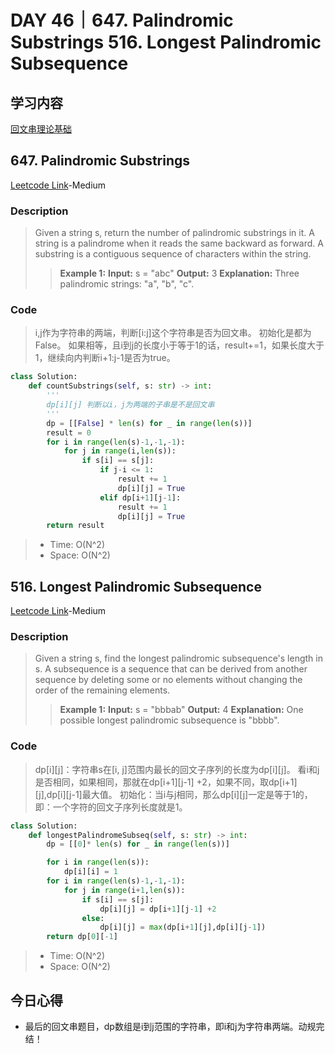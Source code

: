 # DAY 46｜647. Palindromic Substrings 516. Longest Palindromic Subsequence
## 学习内容
[回文串理论基础](https://programmercarl.com/0647.%E5%9B%9E%E6%96%87%E5%AD%90%E4%B8%B2.html#%E7%AE%97%E6%B3%95%E5%85%AC%E5%BC%80%E8%AF%BE)
## 647. Palindromic Substrings
[Leetcode Link](https://leetcode.cn/problems/palindromic-substrings/description/)-Medium
### Description
>Given a string s, return the number of palindromic substrings in it. A string is a palindrome when it reads the same backward as forward. A substring is a contiguous sequence of characters within the string.
>>**Example 1:**
>>**Input:**
>>s = "abc"
>>**Output:**
>>3
>>**Explanation:**
>>Three palindromic strings: "a", "b", "c".
### Code
>i,j作为字符串的两端，判断[i:j]这个字符串是否为回文串。
>初始化是都为False。
>如果相等，且i到j的长度小于等于1的话，result+=1，如果长度大于1，继续向内判断i+1:j-1是否为true。
```python
class Solution:
    def countSubstrings(self, s: str) -> int:
        '''
        dp[i][j] 判断以i，j为两端的子串是不是回文串
        '''
        dp = [[False] * len(s) for _ in range(len(s))]
        result = 0
        for i in range(len(s)-1,-1,-1):
            for j in range(i,len(s)):
                if s[i] == s[j]:
                    if j-i <= 1:
                        result += 1
                        dp[i][j] = True
                    elif dp[i+1][j-1]:
                        result += 1
                        dp[i][j] = True 
        return result
```
> - Time: O(N^2)
> - Space: O(N^2)
## 516. Longest Palindromic Subsequence
[Leetcode Link](https://leetcode.cn/problems/longest-palindromic-subsequence/description/)-Medium
### Description
>Given a string s, find the longest palindromic subsequence's length in s. A subsequence is a sequence that can be derived from another sequence by deleting some or no elements without changing the order of the remaining elements.
>>**Example 1:**
>>**Input:**
>>s = "bbbab"
>>**Output:**
>>4
>>**Explanation:**
>>One possible longest palindromic subsequence is "bbbb".
### Code
>dp[i][j]：字符串s在[i, j]范围内最长的回文子序列的长度为dp[i][j]。
>看i和j是否相同，如果相同，那就在dp[i+1][j-1] +2，如果不同，取dp[i+1][j],dp[i][j-1]最大值。
>初始化：当i与j相同，那么dp[i][j]一定是等于1的，即：一个字符的回文子序列长度就是1。
```python
class Solution:
    def longestPalindromeSubseq(self, s: str) -> int:
        dp = [[0]* len(s) for _ in range(len(s))]

        for i in range(len(s)):
            dp[i][i] = 1
        for i in range(len(s)-1,-1,-1):
            for j in range(i+1,len(s)):
                if s[i] == s[j]:
                    dp[i][j] = dp[i+1][j-1] +2
                else:
                    dp[i][j] = max(dp[i+1][j],dp[i][j-1])
        return dp[0][-1]
```
> - Time: O(N^2)
> - Space: O(N^2)
## 今日心得
- 最后的回文串题目，dp数组是i到j范围的字符串，即i和j为字符串两端。动规完结！
